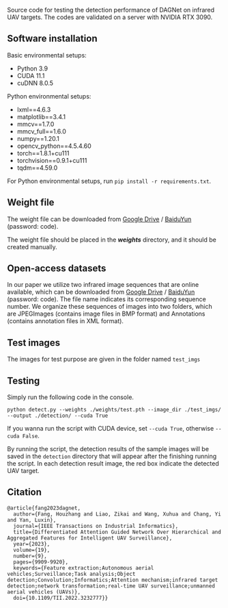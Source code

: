 Source code for testing the detection performance of DAGNet on infrared UAV targets. The codes are validated on a server with NVIDIA RTX 3090.

## Software installation

Basic environmental setups:

 - Python 3.9
 - CUDA 11.1
 - cuDNN 8.0.5

Python environmental setups:

 - lxml==4.6.3
 - matplotlib==3.4.1
 - mmcv==1.7.0
 - mmcv_full==1.6.0
 - numpy==1.20.1
 - opencv_python==4.5.4.60
 - torch==1.8.1+cu111
 - torchvision==0.9.1+cu111
 - tqdm==4.59.0

For Python environmental setups, run `pip install -r requirements.txt`.

## Weight file

The weight file can be downloaded from <a href='https://drive.google.com/file/d/1hCjJDQncvuL3c5ca8r_KLqtcMDttLRdU/view?usp=sharing'>Google Drive</a> / <a href='https://pan.baidu.com/s/16bgVu4htvHTcYVbjp7JLag'>BaiduYun</a> (password: code).

The weight file should be placed in the ***weights*** directory, and it should be created manually.

## Open-access datasets

In our paper we utilize two infrared image sequences that are online available, which can be downloaded from <a href="https://drive.google.com/drive/folders/1ps_LG9kKXgj4kQO4UhoD1R4Ru1AIS7Q0?usp=sharing">Google Drive</a> / <a href="https://pan.baidu.com/s/1oUb8zPDZbP7cE6Bm6U_Uig">BaiduYun</a> (password: code). The file name indicates its corresponding sequence number. We organize these sequences of images into two folders, which are JPEGImages (contains image files in BMP format) and Annotations (contains annotation files in XML format).

## Test images

The images for test purpose are given in the folder named `test_imgs`

## Testing

Simply run the following code in the console.
```Shell
python detect.py --weights ./weights/test.pth --image_dir ./test_imgs/ --output ./detection/ --cuda True
```
If you wanna run the script with CUDA device, set `--cuda True`, otherwise `--cuda False`.

By running the script, the detection results of the sample images will be saved in the `detection` directory that will appear after the finishing running the script. In each detection result image, the red box indicate the detected UAV target.

## Citation

```
@article{fang2023dagnet,
  author={Fang, Houzhang and Liao, Zikai and Wang, Xuhua and Chang, Yi and Yan, Luxin},
  journal={IEEE Transactions on Industrial Informatics}, 
  title={Differentiated Attention Guided Network Over Hierarchical and Aggregated Features for Intelligent UAV Surveillance}, 
  year={2023},
  volume={19},
  number={9},
  pages={9909-9920},
  keywords={Feature extraction;Autonomous aerial vehicles;Surveillance;Task analysis;Object detection;Convolution;Informatics;Attention mechanism;infrared target detection;network transformation;real-time UAV surveillance;unmanned aerial vehicles (UAVs)},
  doi={10.1109/TII.2022.3232777}}

```
